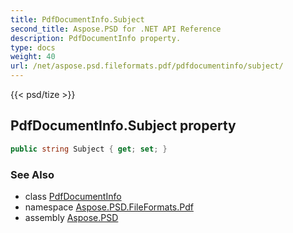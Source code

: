 ```yaml
---
title: PdfDocumentInfo.Subject
second_title: Aspose.PSD for .NET API Reference
description: PdfDocumentInfo property. 
type: docs
weight: 40
url: /net/aspose.psd.fileformats.pdf/pdfdocumentinfo/subject/
---
```

{{< psd/tize >}}
## PdfDocumentInfo.Subject property

```csharp
public string Subject { get; set; }
```

### See Also

* class [PdfDocumentInfo](../)
* namespace [Aspose.PSD.FileFormats.Pdf](../../pdfdocumentinfo/)
* assembly [Aspose.PSD](../../../)


